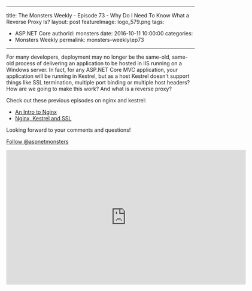 
---
title: The Monsters Weekly - Episode 73 -  Why Do I Need To Know What a Reverse Proxy Is?
layout: post
featureImage: logo_579.png
tags: 
  - ASP.NET Core
authorId: monsters
date: 2016-10-11 10:00:00
categories:
  - Monsters Weekly
permalink: monsters-weekly\ep73
---

<p>For many developers, deployment may no longer be the same-old, same-old process of delivering an application to be hosted in IIS running on a Windows server. In fact, for any ASP.NET Core MVC application, your application will be running in Kestrel, but as a host Kestrel doesn't support things like SSL termination, multiple port binding or multiple host headers? How are we going to make this work? And what is a reverse proxy?</p><p>Check out these previous episodes on nginx and kestrel:</p><ul><li><a href="https://channel9.msdn.com/Series/aspnetmonsters/ASPNET-Monsters-58-Nginx-Kestrel-and-SSL">An Intro to Nginx</a></li><li><a href="https://channel9.msdn.com/Series/aspnetmonsters/ASPNET-Monsters-58-Nginx-Kestrel-and-SSL">Nginx, Kestrel and SSL</a></li></ul><p>Looking forward to your comments and questions!</p><p><a class="twitter-follow-button" href="https://twitter.com/aspnetmonsters">Follow @aspnetmonsters</a></p> 

<!--more-->
<iframe src='https://channel9.msdn.com/Series/aspnetmonsters/ASPNET-Monsters-73-Why-Do-I-Need-To-Know-What-a-Reverse-Proxy-Is/player' width='640' height='360' allowFullScreen frameBorder='0'></iframe>

